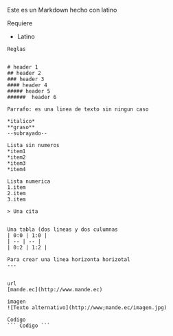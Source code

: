 Este es un Markdown hecho con latino

Requiere
* Latino 


```
Reglas


# header 1
## header 2
### header 3
#### header 4
##### header 5
######  header 6

Parrafo: es una linea de texto sin ningun caso 

*italico*
**graso**
--subrayado--

Lista sin numeros 
*item1
*item2
*item3
*item4

Lista numerica
1.item
2.item
3.item

> Una cita 


Una tabla (dos lineas y dos culumnas
| 0:0 | 1:0 |
| -- | -- |
| 0:2 | 1:2 |

Para crear una linea horizonta horizotal
---


url
[mande.ec](http://www.mande.ec)

imagen
![Texto alternativo](http://www;mande.ec/imagen.jpg)

Codigo 
``` Codigo ``` 















```